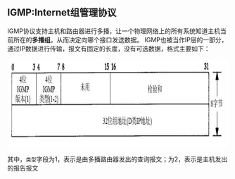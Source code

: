 ## IGMP:Internet组管理协议
IGMP协议支持主机和路由器进行多播，让一个物理网络上的所有系统知道主机当前所在的**多播组**，从而决定向哪个接口发送数据。
IGMP也被当作IP层的一部分，通过IP数据进行传输，报文有固定的长度，没有可选数据，格式主要如下：
<div align=left><img width="520" height="200" src="./images/IGMP报文格式.JPG"/></div> 

其中，`类型`字段为1，表示是由多播路由器发出的查询报文；为2，表示是主机发出的报告报文